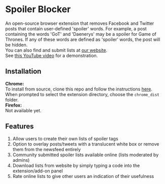 # Spoiler Blocker
An open-source browser extension that removes Facebook and Twitter posts that contain user-defined 'spoiler' words. For example, a post containing the words 'GoT' and 'Daenerys' may be a spoiler for Game of Thrones. If any of these words are defined as 'spoiler' words, the post will be hidden.<br>
You can also find and submit lists at [our website](https://salty-earth-11606.herokuapp.com).<br>
See [this YouTube video](https://youtu.be/dFOZCkYJdOM) for a demonstration.


## Installation
**Chrome:**<br>
To install from source, clone this repo and follow the instructions [here](https://developer.chrome.com/extensions/getstarted#unpacked). When prompted to select the extension directory, choose the `chrome_dist` folder.<br>
**Firefox:**<br>
Not available yet.


## Features
1. Allow users to create their own lists of spoiler tags
2. Option to overlay posts/tweets with a translucent white box or remove them from the newsfeed entirely
3. Community submitted spoiler lists available online (lists moderated by admins)
4. Download lists from website by simply typing a code into the extension/add-on panel
5. Rate online lists to give other users an indication of their usefulness

